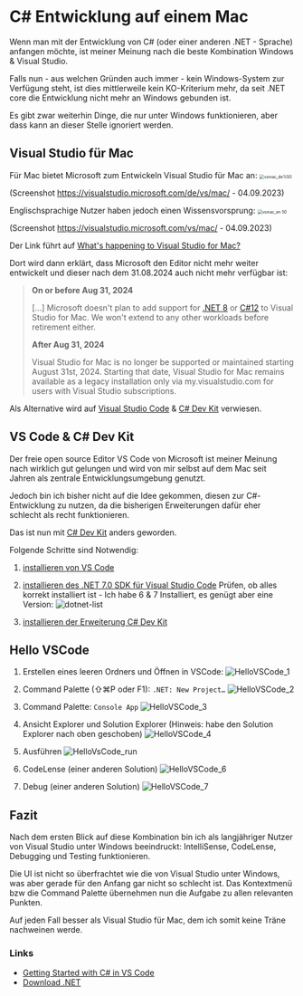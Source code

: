 # C# Entwicklung auf einem Mac

Wenn man mit der Entwicklung von C# (oder einer anderen .NET - Sprache) anfangen möchte, ist meiner Meinung nach die beste Kombination Windows & Visual Studio.

Falls nun - aus welchen Gründen auch immer - kein Windows-System zur Verfügung steht, ist dies mittlerweile kein KO-Kriterium mehr, da seit .NET core die Entwicklung nicht mehr an Windows gebunden ist. 

Es gibt zwar weiterhin Dinge, die nur unter Windows funktionieren, aber dass kann an dieser Stelle ignoriert werden.

## Visual Studio für Mac

Für Mac bietet Microsoft zum Entwickeln Visual Studio für Mac an: <img src="images/vsmac_de.png" alt="vsmac_de%50" style="zoom:50%;" />

(Screenshot https://visualstudio.microsoft.com/de/vs/mac/ - 04.09.2023)

Englischsprachige Nutzer haben jedoch einen Wissensvorsprung:
<img src="images/vsmac_en.png" alt="vsmac_en 50" style="zoom:50%;" />

(Screenshot https://visualstudio.microsoft.com/vs/mac/ - 04.09.2023)

Der Link führt auf [What's happening to Visual Studio for Mac?](https://learn.microsoft.com/en-us/visualstudio/mac/what-happened-to-vs-for-mac?view=vsmac-2022)

Dort wird dann erklärt, dass Microsoft den Editor nicht mehr weiter entwickelt und dieser nach dem 31.08.2024 auch nicht mehr verfügbar ist:

> **On or before Aug 31, 2024**
>
> […] Microsoft doesn't plan to add support for [.NET 8](https://learn.microsoft.com/en-us/dotnet/core/whats-new/dotnet-8/) or [C#12](https://learn.microsoft.com/en-us/dotnet/csharp/whats-new/csharp-12/) to Visual Studio for Mac. We won't extend to any other workloads before retirement either.
>
> **After Aug 31, 2024**
>
> Visual Studio for Mac is no longer be supported or maintained starting August 31st, 2024. Starting that date, Visual Studio for Mac remains available as a legacy installation only via my.visualstudio.com for users with Visual Studio subscriptions.

Als Alternative wird auf [Visual Studio Code](https://code.visualstudio.com/docs/editor/whyvscode) & [C# Dev Kit](https://marketplace.visualstudio.com/items?itemName=ms-dotnettools.csdevkit) verwiesen.

## VS Code & C# Dev Kit

Der freie open source Editor VS Code von Microsoft ist meiner Meinung nach wirklich gut gelungen und wird von mir selbst auf dem Mac seit Jahren als zentrale Entwicklungsumgebung genutzt.

Jedoch bin ich bisher nicht auf die Idee gekommen, diesen zur C#-Entwicklung zu nutzen, da die bisherigen Erweiterungen dafür eher schlecht als recht funktionieren.

Das ist nun mit [C# Dev Kit](https://marketplace.visualstudio.com/items?itemName=ms-dotnettools.csdevkit) anders geworden.

Folgende Schritte sind Notwendig:

1. [installieren von VS Code](https://code.visualstudio.com/)
2. [installieren des .NET 7.0 SDK für Visual Studio Code](https://dotnet.microsoft.com/en-us/download/dotnet/sdk-for-vs-code?utm_source=vs-code&utm_medium=referral&utm_campaign=sdk-install)
   Prüfen, ob alles korrekt installiert ist - Ich habe 6 & 7 Installiert, es genügt aber eine Version:
   ![dotnet-list](images/dotnet-list.png)

3. [installieren der Erweiterung C# Dev Kit](https://marketplace.visualstudio.com/items?itemName=ms-dotnettools.csdevkit)

## Hello VSCode

1. Erstellen eines leeren Ordners und Öffnen in VSCode:
   ![HelloVSCode_1](images/HelloVSCode_1.png)

2. Command Palette (⇧⌘P oder F1): `.NET: New Project…`
   ![HelloVSCode_2](images/HelloVSCode_2.png)

3. Command Palette: `Console App`
   ![HelloVSCode_3](images/HelloVSCode_3.png)

4. Ansicht Explorer und Solution Explorer
   (Hinweis: habe den Solution Explorer nach oben geschoben)
   ![HelloVSCode_4](images/HelloVSCode_4.png)

5. Ausführen
   ![HelloVsCode_run](images/HelloVSCode_run.png)

6. CodeLense (einer anderen Solution)
   ![HelloVSCode_6](images/HelloVSCode_6.png)

7. Debug (einer anderen Solution)
   ![HelloVSCode_7](images/HelloVSCode_7.png)

## Fazit

Nach dem ersten Blick auf diese Kombination bin ich als langjähriger Nutzer von Visual Studio unter Windows beeindruckt: IntelliSense, CodeLense, Debugging und Testing funktionieren. 

Die UI ist nicht so überfrachtet wie die von Visual Studio unter Windows, was aber gerade für den Anfang gar nicht so schlecht ist. Das Kontextmenü bzw die Command Palette übernehmen nun die Aufgabe zu allen relevanten Punkten.

Auf jeden Fall besser als Visual Studio für Mac, dem ich somit keine Träne nachweinen werde.

### Links

- [Getting Started with C# in VS Code](https://code.visualstudio.com/docs/csharp/get-started)
- [Download .NET](https://dotnet.microsoft.com/en-us/download/dotnet)
